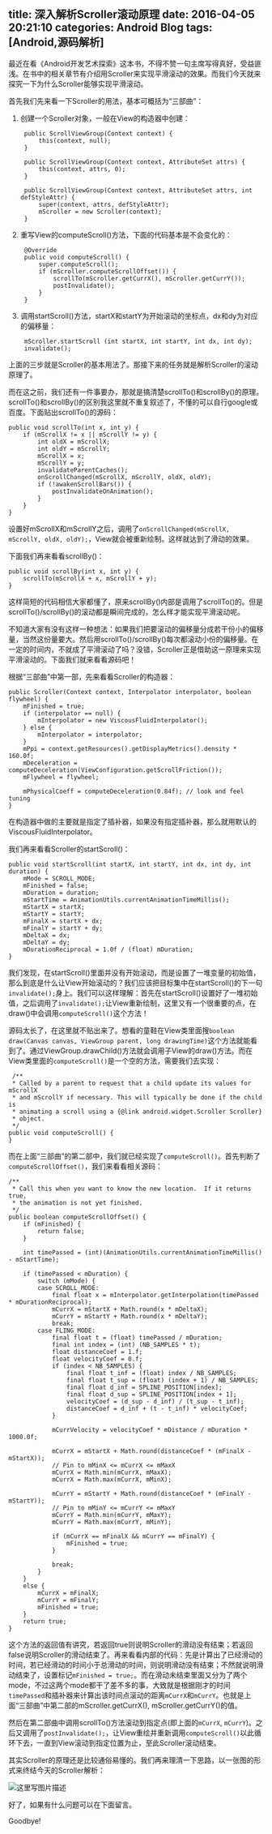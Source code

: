 title: 深入解析Scroller滚动原理
date: 2016-04-05 20:21:10
categories: Android Blog
tags: [Android,源码解析]
---
最近在看《Android开发艺术探索》这本书，不得不赞一句主席写得真好，受益匪浅。在书中的相关章节有介绍用Scroller来实现平滑滚动的效果。而我们今天就来探究一下为什么Scroller能够实现平滑滚动。

首先我们先来看一下Scroller的用法，基本可概括为“三部曲”：

1. 创建一个Scroller对象，一般在View的构造器中创建：

		public ScrollViewGroup(Context context) {
	        this(context, null);
	    }
	
	    public ScrollViewGroup(Context context, AttributeSet attrs) {
	        this(context, attrs, 0);
	    }
	
	    public ScrollViewGroup(Context context, AttributeSet attrs, int defStyleAttr) {
	        super(context, attrs, defStyleAttr);
	        mScroller = new Scroller(context);
	    }

2. 重写View的computeScroll()方法，下面的代码基本是不会变化的：

		@Override
	    public void computeScroll() {
	        super.computeScroll();
	        if (mScroller.computeScrollOffset()) {
	            scrollTo(mScroller.getCurrX(), mScroller.getCurrY());
	            postInvalidate();
	        }
	    }

3. 调用startScroll()方法，startX和startY为开始滚动的坐标点，dx和dy为对应的偏移量：

		mScroller.startScroll (int startX, int startY, int dx, int dy);
		invalidate();

上面的三步就是Scroller的基本用法了。那接下来的任务就是解析Scroller的滚动原理了。

而在这之前，我们还有一件事要办，那就是搞清楚scrollTo()和scrollBy()的原理。scrollTo()和scrollBy()的区别我这里就不重复叙述了，不懂的可以自行google或百度。下面贴出scrollTo()的源码：

	public void scrollTo(int x, int y) {
        if (mScrollX != x || mScrollY != y) {
            int oldX = mScrollX;
            int oldY = mScrollY;
            mScrollX = x;
            mScrollY = y;
            invalidateParentCaches();
            onScrollChanged(mScrollX, mScrollY, oldX, oldY);
            if (!awakenScrollBars()) {
                postInvalidateOnAnimation();
            }
        }
    }

设置好mScrollX和mScrollY之后，调用了`onScrollChanged(mScrollX, mScrollY, oldX, oldY);`，View就会被重新绘制。这样就达到了滑动的效果。

下面我们再来看看scrollBy()：

	public void scrollBy(int x, int y) {
        scrollTo(mScrollX + x, mScrollY + y);
    }

这样简短的代码相信大家都懂了，原来scrollBy()内部是调用了scrollTo()的。但是scrollTo()/scrollBy()的滚动都是瞬间完成的，怎么样才能实现平滑滚动呢。

不知道大家有没有这样一种想法：如果我们把要滚动的偏移量分成若干份小的偏移量，当然这份量要大。然后用scrollTo()/scrollBy()每次都滚动小份的偏移量。在一定的时间内，不就成了平滑滚动了吗？没错，Scroller正是借助这一原理来实现平滑滚动的。下面我们就来看看源码吧！

根据“三部曲”中第一部，先来看看Scroller的构造器：

	public Scroller(Context context, Interpolator interpolator, boolean flywheel) {
        mFinished = true;
        if (interpolator == null) {
            mInterpolator = new ViscousFluidInterpolator();
        } else {
            mInterpolator = interpolator;
        }
        mPpi = context.getResources().getDisplayMetrics().density * 160.0f;
        mDeceleration = computeDeceleration(ViewConfiguration.getScrollFriction());
        mFlywheel = flywheel;

        mPhysicalCoeff = computeDeceleration(0.84f); // look and feel tuning
    }

在构造器中做的主要就是指定了插补器，如果没有指定插补器，那么就用默认的ViscousFluidInterpolator。

我们再来看看Scroller的startScroll()：

	public void startScroll(int startX, int startY, int dx, int dy, int duration) {
        mMode = SCROLL_MODE;
        mFinished = false;
        mDuration = duration;
        mStartTime = AnimationUtils.currentAnimationTimeMillis();
        mStartX = startX;
        mStartY = startY;
        mFinalX = startX + dx;
        mFinalY = startY + dy;
        mDeltaX = dx;
        mDeltaY = dy;
        mDurationReciprocal = 1.0f / (float) mDuration;
    }

我们发现，在startScroll()里面并没有开始滚动，而是设置了一堆变量的初始值，那么到底是什么让View开始滚动的？我们应该把目标集中在startScroll()的下一句`invalidate();`身上。我们可以这样理解：首先在startScroll()设置好了一堆初始值，之后调用了`invalidate();`让View重新绘制，这里又有一个很重要的点，在draw()中会调用`computeScroll()`这个方法！

源码太长了，在这里就不贴出来了。想看的童鞋在View类里面搜`boolean draw(Canvas canvas, ViewGroup parent, long drawingTime)`这个方法就能看到了。通过ViewGroup.drawChild()方法就会调用子View的draw()方法。而在View类里面的`computeScroll()`是一个空的方法，需要我们去实现：

	 /**
     * Called by a parent to request that a child update its values for mScrollX
     * and mScrollY if necessary. This will typically be done if the child is
     * animating a scroll using a {@link android.widget.Scroller Scroller}
     * object.
     */
    public void computeScroll() {
    }

而在上面“三部曲”的第二部中，我们就已经实现了`computeScroll()`。首先判断了`computeScrollOffset()`，我们来看看相关源码：

	/**
     * Call this when you want to know the new location.  If it returns true,
     * the animation is not yet finished.
     */ 
    public boolean computeScrollOffset() {
        if (mFinished) {
            return false;
        }

        int timePassed = (int)(AnimationUtils.currentAnimationTimeMillis() - mStartTime);
    
        if (timePassed < mDuration) {
            switch (mMode) {
            case SCROLL_MODE:
                final float x = mInterpolator.getInterpolation(timePassed * mDurationReciprocal);
                mCurrX = mStartX + Math.round(x * mDeltaX);
                mCurrY = mStartY + Math.round(x * mDeltaY);
                break;
            case FLING_MODE:
                final float t = (float) timePassed / mDuration;
                final int index = (int) (NB_SAMPLES * t);
                float distanceCoef = 1.f;
                float velocityCoef = 0.f;
                if (index < NB_SAMPLES) {
                    final float t_inf = (float) index / NB_SAMPLES;
                    final float t_sup = (float) (index + 1) / NB_SAMPLES;
                    final float d_inf = SPLINE_POSITION[index];
                    final float d_sup = SPLINE_POSITION[index + 1];
                    velocityCoef = (d_sup - d_inf) / (t_sup - t_inf);
                    distanceCoef = d_inf + (t - t_inf) * velocityCoef;
                }

                mCurrVelocity = velocityCoef * mDistance / mDuration * 1000.0f;
                
                mCurrX = mStartX + Math.round(distanceCoef * (mFinalX - mStartX));
                // Pin to mMinX <= mCurrX <= mMaxX
                mCurrX = Math.min(mCurrX, mMaxX);
                mCurrX = Math.max(mCurrX, mMinX);
                
                mCurrY = mStartY + Math.round(distanceCoef * (mFinalY - mStartY));
                // Pin to mMinY <= mCurrY <= mMaxY
                mCurrY = Math.min(mCurrY, mMaxY);
                mCurrY = Math.max(mCurrY, mMinY);

                if (mCurrX == mFinalX && mCurrY == mFinalY) {
                    mFinished = true;
                }

                break;
            }
        }
        else {
            mCurrX = mFinalX;
            mCurrY = mFinalY;
            mFinished = true;
        }
        return true;
    }

这个方法的返回值有讲究，若返回true则说明Scroller的滑动没有结束；若返回false说明Scroller的滑动结束了。再来看看内部的代码：先是计算出了已经滑动的时间，若已经滑动的时间小于总滑动的时间，则说明滑动没有结束；不然就说明滑动结束了，设置标记`mFinished = true;`。而在滑动未结束里面又分为了两个mode，不过这两个mode都干了差不多的事，大致就是根据刚才的时间`timePassed`和插补器来计算出该时间点滚动的距离`mCurrX`和`mCurrY`。也就是上面“三部曲”中第二部的mScroller.getCurrX(), mScroller.getCurrY()的值。

然后在第二部曲中调用scrollTo()方法滚动到指定点(即上面的`mCurrX`, `mCurrY`)。之后又调用了`postInvalidate();`，让View重绘并重新调用`computeScroll()`以此循环下去，一直到View滚动到指定位置为止，至此Scroller滚动结束。

其实Scroller的原理还是比较通俗易懂的。我们再来理清一下思路，以一张图的形式来终结今天的Scroller解析：

![这里写图片描述](/uploads/20160405/20160405235023.png)

好了，如果有什么问题可以在下面留言。

Goodbye!